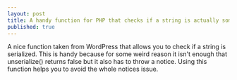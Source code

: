 ```yaml
---
layout: post
title: A handy function for PHP that checks if a string is actually something that has been serialized
published: true
---
```

A nice function taken from WordPress that allows you to check if a string is serialized. This is handy because for some weird reason it isn't enough that unserialize() returns false but it also has to throw a notice. Using this function helps you to avoid the whole notices issue.

<script src="https://gist.github.com/1117347.js?file=serialize_check.php"></script>